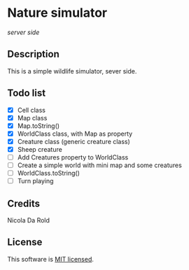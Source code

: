# Nature simulator
_server side_

## Description

This is a simple wildlife simulator, sever side.

## Todo list
- [x] Cell class
- [x] Map class
- [x] Map.toString()
- [x] WorldClass class, with Map as property
- [x] Creature class (generic creature class)
- [x] Sheep creature
- [ ] Add Creatures property to WorldClass
- [ ] Create a simple world with mini map and some creatures
- [ ] WorldClass.toString()
- [ ] Turn playing

## Credits

Nicola Da Rold

## License

This software is [MIT licensed](LICENSE).
